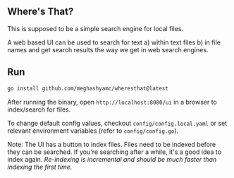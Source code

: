## Where's That?

This is supposed to be a simple search engine for local files.

A web based UI can be used to search for text a) within text files b) in file names and get search results the way we get in web search engines.

## Run

```sh
go install github.com/meghashyamc/wheresthat@latest
```
After running the binary, open `http://localhost:8080/ui` in a browser to index/search for files.

To change default config values, checkout `config/config.local.yaml` or set relevant environment variables (refer to `config/config.go`).

Note: The UI has a button to index files. Files need to be indexed before they can be searched. If you're searching after a while, it's a good idea to index again. _Re-indexing is incremental and should be much faster than indexing the first time._